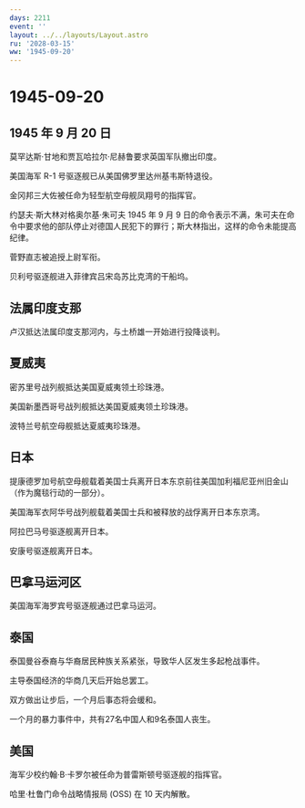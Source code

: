 ```yaml
---
days: 2211
event: ''
layout: ../../layouts/Layout.astro
ru: '2028-03-15'
ww: '1945-09-20'
---
```


# 1945-09-20

## 1945 年 9 月 20 日

莫罕达斯·甘地和贾瓦哈拉尔·尼赫鲁要求英国军队撤出印度。

美国海军 R-1 号驱逐舰已从美国佛罗里达州基韦斯特退役。

金冈邦三大佐被任命为轻型航空母舰凤翔号的指挥官。

约瑟夫·斯大林对格奥尔基·朱可夫 1945 年 9 月 9
日的命令表示不满，朱可夫在命令中要求他的部队停止对德国人民犯下的罪行；斯大林指出，这样的命令未能提高纪律。

菅野直志被追授上尉军衔。

贝利号驱逐舰进入菲律宾吕宋岛苏比克湾的干船坞。

## 法属印度支那

卢汉抵达法属印度支那河内，与土桥雄一开始进行投降谈判。

## 夏威夷

密苏里号战列舰抵达美国夏威夷领土珍珠港。

美国新墨西哥号战列舰抵达美国夏威夷领土珍珠港。

波特兰号航空母舰抵达夏威夷珍珠港。

## 日本

提康德罗加号航空母舰载着美国士兵离开日本东京前往美国加利福尼亚州旧金山（作为魔毯行动的一部分）。

美国海军衣阿华号战列舰载着美国士兵和被释放的战俘离开日本东京湾。

阿拉巴马号驱逐舰离开日本。

安康号驱逐舰离开日本。

## 巴拿马运河区

美国海军海罗宾号驱逐舰通过巴拿马运河。

## 泰国

泰国曼谷泰裔与华裔居民种族关系紧张，导致华人区发生多起枪战事件。

主导泰国经济的华商几天后开始总罢工。

双方做出让步后，一个月后事态将会缓和。

一个月的暴力事件中，共有27名中国人和9名泰国人丧生。

## 美国

海军少校约翰·B·卡罗尔被任命为普雷斯顿号驱逐舰的指挥官。

哈里·杜鲁门命令战略情报局 (OSS) 在 10 天内解散。
